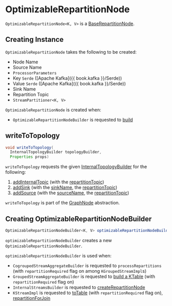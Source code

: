 # OptimizableRepartitionNode

`OptimizableRepartitionNode<K, V>` is a [BaseRepartitionNode](BaseRepartitionNode.md).

## Creating Instance

`OptimizableRepartitionNode` takes the following to be created:

* <span id="nodeName"> Node Name
* <span id="sourceName"> Source Name
* <span id="processorParameters"> `ProcessorParameters`
* <span id="keySerde"> Key `Serde` ([Apache Kafka]({{ book.kafka }}/Serde))
* <span id="valueSerde"> Value `Serde` ([Apache Kafka]({{ book.kafka }}/Serde))
* <span id="sinkName"> Sink Name
* <span id="repartitionTopic"> Repartition Topic
* <span id="partitioner"> `StreamPartitioner<K, V>`

`OptimizableRepartitionNode` is created when:

* `OptimizableRepartitionNodeBuilder` is requested to [build](#OptimizableRepartitionNodeBuilder)

## <span id="writeToTopology"> writeToTopology

```java
void writeToTopology(
  InternalTopologyBuilder topologyBuilder,
  Properties props)
```

`writeToTopology` requests the given [InternalTopologyBuilder](../InternalTopologyBuilder.md) for the following:

1. [addInternalTopic](../InternalTopologyBuilder.md#addInternalTopic) (with the [repartitionTopic](#repartitionTopic))
1. [addSink](../InternalTopologyBuilder.md#addSink) (with the [sinkName](#sinkName), the [repartitionTopic](#repartitionTopic))
1. [addSource](../InternalTopologyBuilder.md#addSource) (with the [sourceName](#sourceName), the [repartitionTopic](#repartitionTopic))

`writeToTopology` is part of the [GraphNode](GraphNode.md#writeToTopology) abstraction.

## <span id="optimizableRepartitionNodeBuilder"><span id="OptimizableRepartitionNodeBuilder"> Creating OptimizableRepartitionNodeBuilder

```java
OptimizableRepartitionNodeBuilder<K, V> optimizableRepartitionNodeBuilder()
```

`optimizableRepartitionNodeBuilder` creates a new `OptimizableRepartitionNodeBuilder`.

`optimizableRepartitionNodeBuilder` is used when:

* `CogroupedStreamAggregateBuilder` is requested to `processRepartitions` (with `repartitionRequired` flag on among `KGroupedStreamImpl`s)
* `GroupedStreamAggregateBuilder` is requested to [build a KTable](GroupedStreamAggregateBuilder.md#build) (with `repartitionRequired` flag on)
* `InternalStreamsBuilder` is requested to [createRepartitionNode](InternalStreamsBuilder.md#createRepartitionNode)
* `KStreamImpl` is requested to [toTable](KStreamImpl.md#toTable) (with `repartitionRequired` flag on), [repartitionForJoin](KStreamImpl.md#repartitionForJoin)
